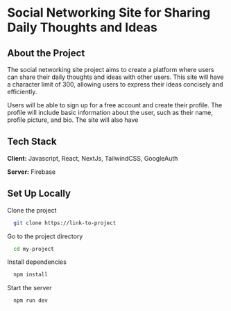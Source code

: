 
# Social Networking Site for Sharing Daily Thoughts and Ideas



  



## About the Project
 The social networking site project aims to create a platform where users can share their daily thoughts and ideas with other users. This site will have a character limit of 300, allowing users to express their ideas concisely and efficiently.
 
Users will be able to sign up for a free account and create their profile. The profile will include basic information about the user, such as their name, profile picture, and bio. The site will also have 
## Tech Stack

**Client:** Javascript, React, NextJs, TailwindCSS, GoogleAuth

**Server:** Firebase


## Set Up Locally

Clone the project

```bash
  git clone https://link-to-project
```

Go to the project directory

```bash
  cd my-project
```

Install dependencies

```bash
  npm install
```

Start the server

```bash
  npm run dev
```

